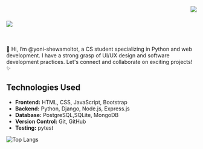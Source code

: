 <img align="right" src="https://visitor-badge.laobi.icu/badge?page_id=yoni-shewas.yonishewas" />

<h1 align="left" >
    <img src="https://readme-typing-svg.herokuapp.com/?font=Righteous&size=35&center=true&vCenter=true&width=500&height=70&duration=4000&lines=Hi+There!+👋;+I'm+Yonatan+Shewa!;" />
</h1>

<br/>

<div >

👋 Hi, I’m @yoni-shewamoltot, a CS student specializing in Python and web development. 
I have a strong grasp of UI/UX design and software development practices.
Let's connect and collaborate on exciting projects! ✨

</div>


## Technologies Used

- **Frontend:** HTML, CSS, JavaScript, Bootstrap
- **Backend:** Python, Django, Node.js, Express.js
- **Database:** PostgreSQL,SQLite, MongoDB
- **Version Control:** Git, GitHub
- **Testing:** pytest

![Top Langs](https://github-readme-stats.vercel.app/api/top-langs/?username=yoni-shewas&layout=compact&hide=html,css&langs_count=10)


<!--- ! yoni-shewas/yoni-shewas is a ✨ special ✨ repository because its `README.md` (this file) appears on your GitHub profile.
You can click the Preview link to take a look at your changes.
--->

